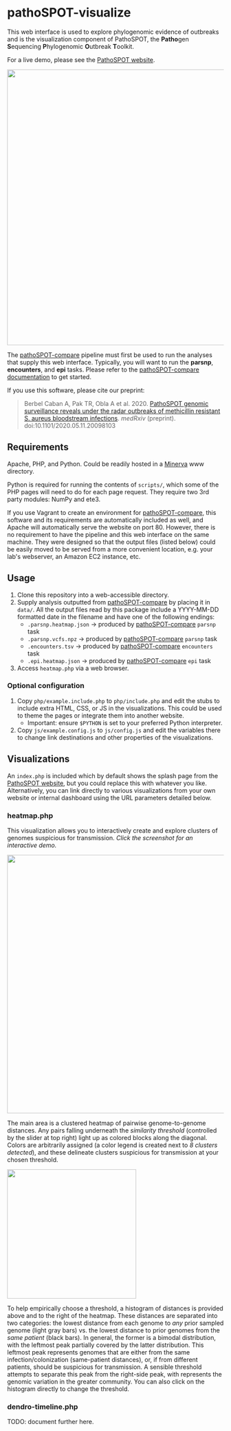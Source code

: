 # pathoSPOT-visualize

This web interface is used to explore phylogenomic evidence of outbreaks and is the visualization component of PathoSPOT, the **Patho**gen **S**equencing **P**hylogenomic **O**utbreak **T**oolkit.

For a live demo, please see the [PathoSPOT website][pathospot].

<p align="center"><a href="https://pathospot.org"><img src="https://pathospot.org/images/pathospot-logo.svg" width="640px"/></a></p>

The [pathoSPOT-compare][] pipeline must first be used to run the analyses that supply this web interface. Typically, you will want to run the **parsnp**, **encounters**, and **epi** tasks.  Please refer to the [pathoSPOT-compare documentation][pathoSPOT-compare] to get started.

If you use this software, please cite our preprint:

> Berbel Caban A, Pak TR, Obla A et al. 2020. [PathoSPOT genomic surveillance reveals under the radar outbreaks of methicillin resistant S. aureus bloodstream infections][preprint]. _medRxiv_ (preprint). doi:10.1101/2020.05.11.20098103

[pathospot]: https://pathospot.org
[preprint]: https://www.medrxiv.org/content/10.1101/2020.05.11.20098103v1

## Requirements

Apache, PHP, and Python. Could be readily hosted in a [Minerva](https://labs.icahn.mssm.edu/minervalab/) www directory.

Python is required for running the contents of `scripts/`, which some of the PHP pages will need to do for each page request. They require two 3rd party modules: NumPy and ete3.

If you use Vagrant to create an environment for [pathoSPOT-compare][], this software and its requirements are automatically included as well, and Apache will automatically serve the website on port 80. However, there is no requirement to have the pipeline and this web interface on the same machine. They were designed so that the output files (listed below) could be easily moved to be served from a more convenient location, e.g. your lab's webserver, an Amazon EC2 instance, etc.

## Usage

1. Clone this repository into a web-accessible directory.
2. Supply analysis outputted from [pathoSPOT-compare][] by placing it in `data/`. All the output files read by this package include a YYYY-MM-DD formatted date in the filename and have one of the following endings:
    - `.parsnp.heatmap.json` → produced by [pathoSPOT-compare][] `parsnp` task
    - `.parsnp.vcfs.npz` → produced by [pathoSPOT-compare][] `parsnp` task
    - `.encounters.tsv` → produced by [pathoSPOT-compare][] `encounters` task
    - `.epi.heatmap.json` → produced by [pathoSPOT-compare][] `epi` task
3. Access `heatmap.php` via a web browser.

[pathoSPOT-compare]: https://github.com/powerpak/pathospot-compare

### Optional configuration

1. Copy `php/example.include.php` to `php/include.php` and edit the stubs to include extra HTML, CSS, or JS in the visualizations. This could be used to theme the pages or integrate them into another website.
    - Important: ensure `$PYTHON` is set to your preferred Python interpreter.
2. Copy `js/example.config.js` to `js/config.js` and edit the variables there to change link destinations and other properties of the visualizations.

## Visualizations

An `index.php` is included which by default shows the splash page from the [PathoSPOT website][pathospot], but you could replace this with whatever you like. Alternatively, you can link directly to various visualizations from your own website or internal dashboard using the URL parameters detailed below.

### heatmap.php

This visualization allows you to interactively create and explore clusters of genomes suspicious for transmission. _Click the screenshot for an interactive demo._

<a href="https://pathospot.org/heatmap.php?db=outbreak_MRSA-orange_deID.2019-10-20.parsnp&filter=clustersOnly&snps=15&range=0.0|1.0"><img src="https://pathospot.org/images/screenshot-heatmap.png" width="600px"/></a>

The main area is a clustered heatmap of pairwise genome-to-genome distances. Any pairs falling underneath the *similarity threshold* (controlled by the slider at top right) light up as colored blocks along the diagonal. Colors are arbitrarily assigned (a color legend is created next to *8 clusters detected*), and these delineate clusters suspicious for transmission at your chosen threshold.

<img src="https://pathospot.org/images/screenshot-histo.png" width="300px"/>

To help empirically choose a threshold, a histogram of distances is provided above and to the right of the heatmap. These distances are separated into two categories: the lowest distance from each genome to *any* prior sampled genome (light gray bars) vs. the lowest distance to prior genomes from the *same patient* (black bars). In general, the former is a bimodal distribution, with the leftmost peak partially covered by the latter distribution. This leftmost peak represents genomes that are either from the same infection/colonization (same-patient distances), or, if from different patients, should be suspicious for transmission. A sensible threshold attempts to separate this peak from the right-side peak, with represents the genomic variation in the greater community. You can also click on the histogram directly to change the threshold.



### dendro-timeline.php

TODO: document further here.
